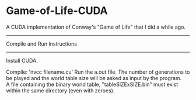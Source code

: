 # Game-of-Life-CUDA
A CUDA implementation of Conway's "Game of Life" that I did a while ago. 

******************************
 Compile and Run Instructions 
******************************
Install CUDA.  

Compile: 'nvcc filename.cu'
Run the a.out file.   The number of generations to be played and the world table size will be asked as input by the program.  
A file containing the binary world table, "tableSIZExSIZE.bin" must exist within the same directory (even with zeroes).  
